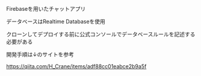 Firebaseを用いたチャットアプリ

データベースはRealtime Databaseを使用

クローンしてデプロイする前に公式コンソールでデータベースルールを記述する必要がある

開発手順は↓のサイトを参考

https://qiita.com/H_Crane/items/adf88cc01eabce2b9a5f
